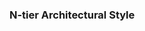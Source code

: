 <div id="title">

### N-tier Architectural Style
</div>

<div id="body">

<include src="what/container-inParent-asPanel.md" boilerplate />

</div>
